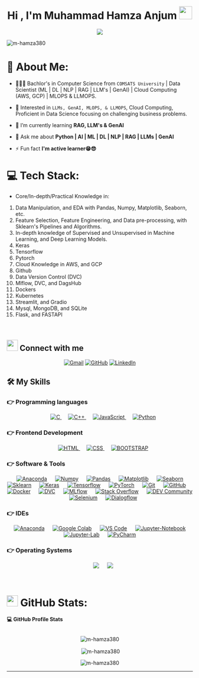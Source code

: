 
<h1 align="center">Hi , I'm Muhammad Hamza Anjum <img src="https://media.giphy.com/media/hvRJCLFzcasrR4ia7z/giphy.gif" width="35"></h1>
<p align="center">
  <a href="https://github.com/M-Hamza380"><img src="https://readme-typing-svg.herokuapp.com?lines=AI/ML/GenAI+Engineer;%20Data%20Scientist%20(ML,%20DL,%20NLP,%20RAG,%20LLMs,%20GenAI);%20Cloud+Computing%20(AWS,%20GCP);%20MLOPS,%20LLMOPS;Always%20learning%20new%20things&center=true&width=500&height=50"></a>
</p>

<p align="left"> <img src="https://komarev.com/ghpvc/?username=m-hamza380&label=Profile%20views&color=0e75b6&style=flat" alt="m-hamza380"/></p>

# 💫 About Me:

- 👨🏻‍🎓 Bachlor's in Computer Science from `COMSATS University` | Data Scientist (ML | DL | NLP | RAG | LLM's | GenAI) | Cloud Computing (AWS, GCP) | MLOPS & LLMOPS.

- 🧐 Interested in `LLMs, GenAI, MLOPS, & LLMOPS`, Cloud Computing, Proficient in Data Science focusing on challenging business problems.

- 🌱 I’m currently learning **RAG, LLM's & GenAI**

- 💬 Ask me about **Python | AI | ML | DL | NLP | RAG | LLMs | GenAI**

- ⚡ Fun fact **I'm active learner😁😎**


# 💻 Tech Stack:

- Core/In-depth/Practical Knowledge in:

1) Data Manipulation, and EDA with Pandas, Numpy, Matplotlib, Seaborn, etc.
2) Feature Selection, Feature Engineering, and Data pre-processing, with Sklearn's Pipelines and Algorithms.
3) In-depth knowledge of Supervised and Unsupervised in Machine Learning, and Deep Learning Models.
4) Keras
5) Tensorflow 
6) Pytorch
7) Cloud Knowledge in AWS, and GCP
8) Github 
9) Data Version Control (DVC)
10) Mlflow, DVC, and DagsHub
11) Dockers
12) Kubernetes
13) Streamlit, and Gradio
14) Mysql, MongoDB, and SQLite
15) Flask, and FASTAPI

</br>

## <img src="https://media.giphy.com/media/iY8CRBdQXODJSCERIr/giphy.gif" width="30px"> Connect with me
<p align="center">
	<a href="mailto:hamza.anjum380@gmail.com"><img img src="https://img.shields.io/badge/gmail-%23EA4335.svg?style=plastic&logo=gmail&logoColor=white" alt="Gmail"/></a>
	<a href="https://github.com/M-Hamza380"><img src="https://img.shields.io/badge/github-%23181717.svg?style=plastic&logo=github&logoColor=#181717" alt="GitHub"/></a>
	<a href="https://www.linkedin.com/in/m-hamza380/"><img src="https://img.shields.io/badge/linkedin-%230A66C2.svg?style=plastic&logo=linkedin&logoColor=#0A66C2" alt="LinkedIn"/></a>
</p>

## 🛠️ My Skills

### 👉 Programming languages

<p align="center"> 
  &emsp; 
  <a href="https://www.cprogramming.com/" target="_blank"> 
    <img alt="C" src="https://img.shields.io/badge/C%20-%232370ED.svg?style=plastic&logo=c&logoColor=white">
  </a> 
  &emsp;
  <a href="https://www.w3schools.com/cpp/" target="_blank"> 
    <img alt="C++" src="https://img.shields.io/badge/C++%20-%2300599C.svg?style=plastic&logo=c%2B%2B&logoColor=white">
  </a> 
  &emsp;
  <a href="https://developer.mozilla.org/en-US/docs/Web/JavaScript" target="_blank"> 
     <img alt="JavaScript" src="https://img.shields.io/badge/JavaScript%20-%23F7DF1E.svg?style=plastic&logo=javascript&logoColor=white">
   </a>
  &emsp;
   <a href="https://www.python.org" target="_blank">
    <img alt="Python" src="https://img.shields.io/badge/Python%20-0277BD?style=plastic&logo=python&logoColor=white">
  </a>
</p>

### 👉 Frontend Development
<p align="center"> 
  &emsp; 
  <a href="https://www.w3.org/html/" target="_blank"> 
   <img alt="HTML" src="https://img.shields.io/badge/HTML5%20-%23E34F26.svg?style=plastic&logo=html5&logoColor=white">
  </a>   
  &emsp;
  <a href="https://www.w3schools.com/css/" target="_blank">
    <img alt="CSS" src="https://img.shields.io/badge/CSS%20-%231572B6.svg?style=plastic&logo=css3&logoColor=white">
  </a> 
  &emsp;
  <a href="https://www.w3schools.com/css/" target="_blank">
    <img alt="BOOTSTRAP" src="https://img.shields.io/badge/BOOTSTRAP%20-%238511FA.svg?style=plastic&logo=bootstrap&logoColor=white">
  </a>
</p>

 ### 👉 Software & Tools
 
<p align="center">
  &emsp;
    <a href="#"><img alt="Anaconda" src="https://img.shields.io/badge/Anaconda%20-%2343B02A.svg?style=plastic&logo=Anaconda&logoColor=white"></a>
  &emsp;
    <a href="#"><img alt="Numpy" src="https://img.shields.io/badge/Numpy%20-%2334A853.svg?style=plastic&logo=Numpy&logoColor=white"></a>
  &emsp;
    <a href="#"><img alt="Pandas" src="https://img.shields.io/badge/Pandas%20-%2343B02A.svg?style=plastic&logo=Pandas&logoColor=white"></a>
  &emsp;
    <a href="#"><img alt="Matplotlib" src="https://img.shields.io/badge/Matplotlib%20-%2343B02A.svg?style=plastic&logo=Matplotlib&logoColor=white"></a>
  &emsp;
    <a href="#"><img alt="Seaborn" src="https://img.shields.io/badge/Seaborn%20-%2343B02A.svg?style=plastic&logo=Seaborn&logoColor=white"></a>
  &emsp;
    <a href="#"><img alt="Sklearn" src="https://img.shields.io/badge/Sklearn%20-F7931E?style=plastic&logo=Sklearn&logoColor=#F7931E"></a>
  &emsp;
    <a href="#"><img alt="Keras" src="https://img.shields.io/badge/Keras%20-D00000?style=plastic&logo=Keras&logoColor=#D00000"></a>
  &emsp;
    <a href="#"><img alt="Tensorflow" src="https://img.shields.io/badge/Tensorflow%20-FF6F00?style=plastic&logo=Tensorflow&logoColor=white"></a>
  &emsp;
    <a href="#"><img alt="PyTorch" src="https://img.shields.io/badge/PyTorch%20-EE4C2C?style=plastic&logo=PyTorch&logoColor=white"></a>
  &emsp;
    <a href="#"><img alt="Git" src="https://img.shields.io/badge/Git%20-%23F05033.svg?style=plastic&logo=git&logoColor=white"></a>
  &emsp;
    <a href="#"><img alt="GitHub" src="https://img.shields.io/badge/github-%23181717.svg?style=plastic&logo=github&logoColor=white"></a>
  &emsp;
    <a href="#"><img alt="Docker" src="https://img.shields.io/badge/Docker%20-2496ED?style=plastic&logo=Docker&logoColor=white"></a>
  &emsp;
    <a href="#"><img alt="DVC" src="https://img.shields.io/badge/DVC%20-13ADC7?style=plastic&logo=DVC&logoColor=white"></a>
  &emsp;
    <a href="#"><img alt="MLflow" src="https://img.shields.io/badge/MLflow%20-0194E2?style=plastic&logo=mlflow&logoColor=white"></a>
  &emsp;
    <a href="#"><img alt="Stack Overflow" src="https://img.shields.io/badge/-Stack%20Overflow-FE7A16?style=plastic&logo=stack-overflow&logoColor=white"></a>
  &emsp;
    <a href="#"><img alt="DEV Community" src="https://img.shields.io/badge/dev.to%20-0A0A0A?style=plastic&logo=devdotto&logoColor=white"></a>
  &emsp;
    <a href="#"><img alt="Selenium" src="https://img.shields.io/badge/selenium-%2343B02A.svg?&style=plastic&logo=selenium&logoColor=white"></a>
  &emsp;
    <a href="#"><img alt="Dialogflow" src="https://img.shields.io/badge/dialogflow%20-FF9800?style=plastic&logo=dialogflow&logoColor=white"></a>
</p>

 ### 👉 IDEs
 
<p align="center">
  &emsp;
    <a href="#"><img alt="Anaconda" src="https://img.shields.io/badge/Anaconda%20-%2343B02A.svg?style=plastic&logo=Anaconda&logoColor=white"></a>
  &emsp;
    <a href="#"><img alt="Google Colab" src="https://img.shields.io/badge/Colab%20-F9AB00?style=plastic&logo=googlecolab&color=525252"></a>
  &emsp;
    <a href="#"><img alt="VS Code" src="https://img.shields.io/badge/Visual%20Studio%20Code-0078d7.svg?style=plastic&logo=visual-studio-code&logoColor=white"></a>
  &emsp;
    <a href="#"><img alt="Jupyter-Notebook" src="https://img.shields.io/badge/Jupyter-Notebook-%23000000.svg?style=plastic&logo=Jupyter-Notebook&logoColor=white" /></a>
  &emsp;
    <a href="#"><img alt="Jupyter-Lab" src="https://img.shields.io/badge/Jupyter-Lab-%2366595C.svg?&style=plastic&logo=Jupyter-Lab&logoColor=white" /></a>
  &emsp;
    <a href="#"><img alt="PyCharm" src="https://img.shields.io/badge/PyCharm%20ide-%232C2255.svg?&style=plastic&logo=PyCharm%20ide&logoColor=white" /></a>
</p>

 ### 👉 Operating Systems
 
<p align="center">
  &emsp;
    <a href="#"><img src="https://img.shields.io/badge/Linux-FCC624?style=plastic&logo=linux&logoColor=black"></a>
  &emsp;
    <a href="#"><img src="https://img.shields.io/badge/Windows-0078D6?style=plastic&logo=windows&logoColor=white"></a>

</p>

<br/>

# <img src="https://media.giphy.com/media/iY8CRBdQXODJSCERIr/giphy.gif" width="30px"> GitHub Stats:

  <summary><b>💻 GitHub Profile Stats</b></summary>
  <br/>

<p align="center"><img align="center" src="https://github-readme-stats.vercel.app/api/top-langs?username=m-hamza380&show_icons=true&locale=en&layout=compact" alt="m-hamza380" /></p>

<p align="center">&nbsp;<img align="center" src="https://github-readme-stats.vercel.app/api?username=m-hamza380&show_icons=true&locale=en" alt="m-hamza380" /></p>

<p align="center"><img align="center" src="https://github-readme-streak-stats.herokuapp.com/?user=m-hamza380&" alt="m-hamza380" /></p>

----
